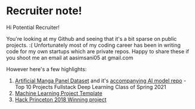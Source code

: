 # Recruiter note!
Hi Potential Recruiter!

You're looking at my Github and seeing that it's a bit sparse on public projects. :(
Unfortunately most of my coding career has been in writing code for my own startups which are private repos. Happy to share these if you shoot me an email at aasimsani05 at gmail.com

However here's a few highlights:
1. [Artificial Manga Panel Dataset](https://github.com/aasimsani/artificial_manga_panel_dataset) and it's [accompanying AI model repo](https://github.com/aasimsani/ampd-ml.git) - Top 10 Projects Fullstack Deep Learning Class of Spring 2021
2. [Machine Learning Project Template](https://github.com/aasimsani/ml_project_template.git)
3. [Hack Princeton 2018 Winning project](https://github.com/aasimsani/hackprinceton2018-fall.git)
